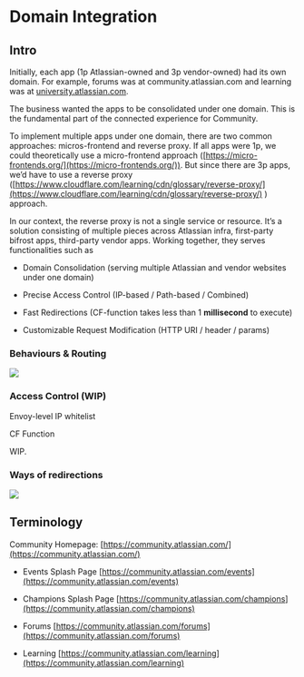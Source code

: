 # Domain Integration

## Intro

Initially, each app (1p Atlassian-owned and 3p vendor-owned) had its own domain. For example, forums was at community.atlassian.com and learning was at [university.atlassian.com](http://university.atlassian.com).&#x20;

The business wanted the apps to be consolidated under one domain. This is the fundamental part of the connected experience for Community.&#x20;

To implement multiple apps under one domain, there are two common approaches: micros-frontend and reverse proxy. If all apps were 1p, we could theoretically use a micro-frontend approach ([https://micro-frontends.org/](https://micro-frontends.org/)). But since there are 3p apps, we’d have to use a reverse proxy ([https://www.cloudflare.com/learning/cdn/glossary/reverse-proxy/](https://www.cloudflare.com/learning/cdn/glossary/reverse-proxy/) ) approach.



In our context, the reverse proxy is not a single service or resource. It’s a solution consisting of multiple pieces across Atlassian infra, first-party bifrost apps, third-party vendor apps. Working together, they serves functionalities such as&#x20;

- Domain Consolidation (serving multiple Atlassian and vendor websites under one domain)

- Precise Access Control (IP-based / Path-based / Combined)&#x20;

- Fast Redirections (CF-function takes less than 1 **millisecond** to execute)

- Customizable Request Modification (HTTP URI / header / params)&#x20;

### Behaviours & Routing

![](/img/bahaviour.png)

### Access Control (WIP)

Envoy-level IP whitelist

CF Function

WIP.

### Ways of redirections

![](/img/way-of-redirection.png)



## Terminology

Community Homepage: [https://community.atlassian.com/](https://community.atlassian.com/)

- Events Splash Page [https://community.atlassian.com/events](https://community.atlassian.com/events)

- Champions Splash Page  [https://community.atlassian.com/champions](https://community.atlassian.com/champions)

- Forums  [https://community.atlassian.com/forums](https://community.atlassian.com/forums)

- Learning [https://community.atlassian.com/learning](https://community.atlassian.com/learning)
